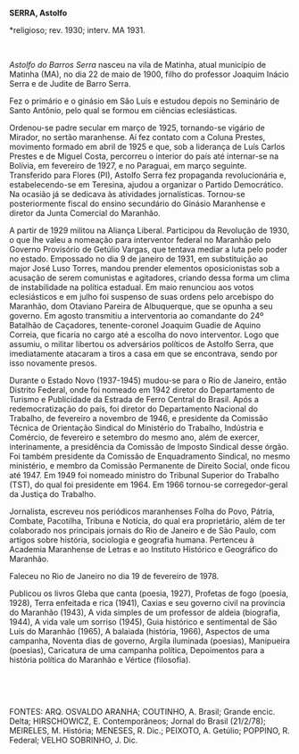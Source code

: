 **SERRA, Astolfo**

\*religioso; rev. 1930; interv. MA 1931.

 

*Astolfo do Barros Serra* nasceu na vila de Matinha, atual município de
Matinha (MA), no dia 22 de maio de 1900, filho do professor Joaquim
Inácio Serra e de Judite de Barro Serra.

Fez o primário e o ginásio em São Luís e estudou depois no Seminário de
Santo Antônio, pelo qual se formou em ciências eclesiásticas.

Ordenou-se padre secular em março de 1925, tornando-se vigário de
Mirador, no sertão maranhense. Aí fez contato com a Coluna Prestes,
movimento formado em abril de 1925 e que, sob a liderança de Luís Carlos
Prestes e de Miguel Costa, percorreu o interior do país até internar-se
na Bolívia, em fevereiro de 1927, e no Paraguai, em março seguinte.
Transferido para Flores (PI), Astolfo Serra fez propaganda
revolucionária e, estabelecendo-se em Teresina, ajudou a organizar o
Partido Democrático. Na ocasião já se dedicava às atividades
jornalísticas. Tornou-se posteriormente fiscal do ensino secundário do
Ginásio Maranhense e diretor da Junta Comercial do Maranhão.

A partir de 1929 militou na Aliança Liberal. Participou da Revolução de
1930, o que lhe valeu a nomeação para interventor federal no Maranhão
pelo Governo Provisório de Getúlio Vargas, que tentava mediar a luta
pelo poder no estado. Empossado no dia 9 de janeiro de 1931, em
substituição ao major José Luso Torres, mandou prender elementos
oposicionistas sob a acusação de serem comunistas e agitadores, criando
dessa forma um clima de instabilidade na política estadual. Em maio
renunciou aos votos eclesiásticos e em julho foi suspenso de suas ordens
pelo arcebispo do Maranhão, dom Otaviano Pareira de Albuquerque, que se
opunha a seu governo. Em agosto transmitiu a interventoria ao comandante
do 24º Batalhão de Caçadores, tenente-coronel Joaquim Guadie de Aquino
Correia, que ficaria no cargo até a escolha do novo interventor. Logo
que assumiu, o militar libertou os adversários políticos de Astolfo
Serra, que imediatamente atacaram a tiros a casa em que se encontrava,
sendo por isso novamente presos.

Durante o Estado Novo (1937-1945) mudou-se para o Rio de Janeiro, então
Distrito Federal, onde foi nomeado em 1942 diretor do Departamento de
Turismo e Publicidade da Estrada de Ferro Central do Brasil. Após a
redemocratização do país, foi diretor do Departamento Nacional do
Trabalho, de fevereiro a novembro de 1946, e presidente da Comissão
Técnica de Orientação Sindical do Ministério do Trabalho, Indústria e
Comércio, de fevereiro e setembro do mesmo ano, além de exercer,
interinamente, a presidência da Comissão de Imposto Sindical desse
órgão. Foi também presidente da Comissão de Enquadramento Sindical, no
mesmo ministério, e membro da Comissão Permanente de Direito Social,
onde ficou até 1947. Em 1949 foi nomeado ministro do Tribunal Superior
do Trabalho (TST), do qual foi presidente em 1964. Em 1966 tornou-se
corregedor-geral da Justiça do Trabalho.

Jornalista, escreveu nos periódicos maranhenses Folha do Povo, Pátria,
Combate, Pacotilha, Tribuna e Notícia, do qual era proprietário, além de
ter colaborado nos principais jornais do Rio de Janeiro e de São Paulo,
com artigos sobre história, sociologia e geografia humana. Pertenceu à
Academia Maranhense de Letras e ao Instituto Histórico e Geográfico do
Maranhão.

Faleceu no Rio de Janeiro no dia 19 de fevereiro de 1978.

Publicou os livros Gleba que canta (poesia, 1927), Profetas de fogo
(poesia, 1928), Terra enfeitada e rica (1941), Caxias e seu governo
civil na província do Maranhão (1943), A vida simples de um professor de
aldeia (biografia, 1944), A vida vale um sorriso (1945), Guia histórico
e sentimental de São Luís do Maranhão (1965), A balaiada (história,
1966), Aspectos de uma campanha, Noventa dias de governo, Argila
iluminada (poesias), Manipueira (poesias), Caricatura de uma campanha
política, Depoimentos para a história política do Maranhão e Vértice
(filosofia).

 

 

FONTES: ARQ. OSVALDO ARANHA; COUTINHO, A. Brasil; Grande encic. Delta;
HIRSCHOWICZ, E. Contemporâneos; Jornal do Brasil (21/2/78); MEIRELES, M.
História; MENESES, R. Dic.; PEIXOTO, A. Getúlio; POPPINO, R. Federal;
VELHO SOBRINHO, J. Dic.

 
